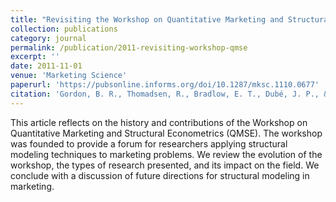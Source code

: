 ```yaml
---
title: "Revisiting the Workshop on Quantitative Marketing and Structural Econometrics"
collection: publications
category: journal
permalink: /publication/2011-revisiting-workshop-qmse
excerpt: ''
date: 2011-11-01
venue: 'Marketing Science'
paperurl: 'https://pubsonline.informs.org/doi/10.1287/mksc.1110.0677'
citation: 'Gordon, B. R., Thomadsen, R., Bradlow, E. T., Dubé, J. P., & Staelin, R. (2011). &quot;Revisiting the Workshop on Quantitative Marketing and Structural Econometrics.&quot; <i>Marketing Science</i>. 30(6), 945-949.'
---
```


This article reflects on the history and contributions of the Workshop on Quantitative Marketing and Structural Econometrics (QMSE). The workshop was founded to provide a forum for researchers applying structural modeling techniques to marketing problems. We review the evolution of the workshop, the types of research presented, and its impact on the field. We conclude with a discussion of future directions for structural modeling in marketing.